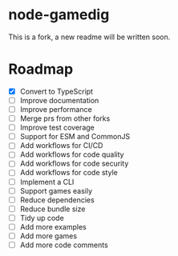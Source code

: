 # node-gamedig

This is a fork, a new readme will be written soon.

# Roadmap

<!-- check the boxes with 'x' like so: [x] -->

- [x] Convert to TypeScript
- [ ] Improve documentation
- [ ] Improve performance
- [ ] Merge prs from other forks
- [ ] Improve test coverage
- [ ] Support for ESM and CommonJS
- [ ] Add workflows for CI/CD
- [ ] Add workflows for code quality
- [ ] Add workflows for code security
- [ ] Add workflows for code style
- [ ] Implement a CLI
- [ ] Support games easily
- [ ] Reduce dependencies
- [ ] Reduce bundle size
- [ ] Tidy up code
- [ ] Add more examples
- [ ] Add more games
- [ ] Add more code comments
